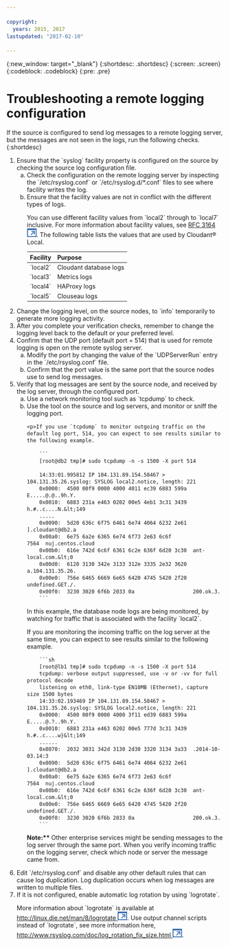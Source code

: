 ```yaml
---

copyright:
  years: 2015, 2017
lastupdated: "2017-02-10"

---
```


{:new_window: target="_blank"}
{:shortdesc: .shortdesc}
{:screen: .screen}
{:codeblock: .codeblock}
{:pre: .pre}

# Troubleshooting a remote logging configuration

If the source is configured to send log messages to a remote
logging server, but the messages are not seen in the logs, run
the following checks.
{:shortdesc}

<ol><li>Ensure that the `syslog` facility property is configured on the source by checking the source log configuration file.

<ol type="a"><li>Check the configuration on the remote logging server by inspecting the `/etc/rsyslog.conf` or `/etc/rsyslog.d/*.conf` files to see where facility writes the log.</li>
<li>Ensure that the facility values are not in conflict with the different types of logs.
    
<p>You can use different facility values from `local2` through
        to `local7` inclusive. For more information about facility
        values, see <a href="http://tools.ietf.org/html/rfc3164#section-4.1.1" target="_blank">RFC 3164 <img src="images/launch-glyph.svg" alt="External link icon"></a>.
        The following table lists the values that are used by Cloudant&reg; Local.</p>

 <p>       
        <table>
        <thead>
        <tr>
        <th>Facility</th>
        <th>Purpose</th>
        </tr>
        </thead>
        <tbody>
        <tr>
        <td>`local2`</td>
        <td>Cloudant database logs</td>
        </tr>
        <tr>
        <td>`local3`</td>
        <td>Metrics logs</td>
        </tr>
        <tr>
        <td>`local4`</td>
        <td>HAProxy logs</td>
        </tr>
        <tr>
        <td>`local5`</td>
        <td>Clouseau logs</td>
        </tr>
        </tbody>
        </table>
        </p>
</li></ol></li>
<li>Change the logging level, on the source nodes, to `info` temporarily to generate more logging activity.</li> 
<li>After you complete your verification checks, remember to change the logging level back to the default or your preferred level.</li>
<li>Confirm that the UDP port (default port = 514) that is used for remote logging is open on the remote syslog server.

<ol type="a"><li>Modify the port by changing the value of the `UDPServerRun` entry in the `/etc/rsyslog.conf` file.</li>
<li>Confirm that the port value is the same port that the source nodes use to send log messages.</li>
</li></ol></li>
<li>Verify that log messages are sent by the source node, and received by the log server, through the configured port.
<ol type="a"><li>Use a network monitoring tool such as `tcpdump` to check.</li>
<li>Use the tool on the source and log servers, and monitor or sniff the logging port.

    <p>If you use `tcpdump` to monitor outgoing traffic on the default log port, 514, you can expect to see results similar to the following example.
    
        ```
        [root@db2 tmp]# sudo tcpdump -n -s 1500 -X port 514
    
        14:33:01.995812 IP 104.131.89.154.58467 > 104.131.35.26.syslog: SYSLOG local2.notice, length: 221
        0x0000:  4500 00f9 0000 4000 4011 ec39 6883 599a  E.....@.@..9h.Y.
        0x0010:  6883 231a e463 0202 00e5 4eb1 3c31 3439  h.#..c....N.&lt;149
        .....
        0x0090:  5d20 636c 6f75 6461 6e74 4064 6232 2e61  ].cloudant@db2.a
        0x00a0:  6e75 6a2e 6365 6e74 6f73 2e63 6c6f 7564  nuj.centos.cloud
        0x00b0:  616e 742d 6c6f 6361 6c2e 636f 6d20 3c30  ant-local.com.&lt;0
        0x00d0:  6120 3130 342e 3133 312e 3335 2e32 3620  a.104.131.35.26.
        0x00e0:  756e 6465 6669 6e65 6420 4745 5420 2f20  undefined.GET./.
        0x00f0:  3230 3020 6f6b 2033 0a                   200.ok.3.
        ```
  </p>      
<p>In this example, the database node logs are being monitored, by watching for traffic that is associated with the facility `local2`.</p>

<p>If you are monitoring the incoming traffic on the log server at the same time, you can expect to see results similar to the following example.

        ```sh
        [root@lb1 tmp]# sudo tcpdump -n -s 1500 -X port 514
        tcpdump: verbose output suppressed, use -v or -vv for full protocol decode
        listening on eth0, link-type EN10MB (Ethernet), capture size 1500 bytes
        14:33:02.193469 IP 104.131.89.154.58467 > 104.131.35.26.syslog: SYSLOG local2.notice, length: 221
        0x0000:  4500 00f9 0000 4000 3f11 ed39 6883 599a  E.....@.?..9h.Y.
        0x0010:  6883 231a e463 0202 00e5 777d 3c31 3439  h.#..c....w}&lt;149
        ......
        0x0070:  2032 3031 342d 3130 2d30 3320 3134 3a33  .2014-10-03.14:3
        0x0090:  5d20 636c 6f75 6461 6e74 4064 6232 2e61  ].cloudant@db2.a
        0x00a0:  6e75 6a2e 6365 6e74 6f73 2e63 6c6f 7564  nuj.centos.cloud
        0x00b0:  616e 742d 6c6f 6361 6c2e 636f 6d20 3c30  ant-local.com.&lt;0
        0x00e0:  756e 6465 6669 6e65 6420 4745 5420 2f20  undefined.GET./.
        0x00f0:  3230 3020 6f6b 2033 0a                   200.ok.3.
        ```
</p>
<p><b>Note:**</b> Other enterprise services might be sending messages to the log server through the same port. When you verify incoming traffic on the logging server, check which node or server the message came from.</p>
</li></ol></li>
<li>Edit `/etc/rsyslog.conf` and disable any other default rules that can cause log duplication. Log duplication occurs when log messages are written to multiple files.</li>
<li>If it is not configured, enable automatic log rotation by using `logrotate`.

<p>More information about `logrotate` is available at
    <a href="http://linux.die.net/man/8/logrotate" target="_blank">http://linux.die.net/man/8/logrotate <img src="images/launch-glyph.svg" alt="External link icon"></a>. Use output channel
    scripts instead of `logrotate`, see more information here,
    <a href="http://www.rsyslog.com/doc/log_rotation_fix_size.html" target="_blank">http://www.rsyslog.com/doc/log_rotation_fix_size.html <img src="images/launch-glyph.svg" alt="External link icon"></a>.</p>
    </li></ol>



